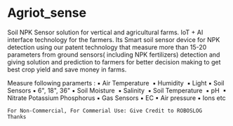 # Agriot_sense
Soil NPK Sensor solution for vertical and agricultural farms.  IoT + AI interface technology for the farmers. Its Smart soil sensor device for NPK detection using our patent technology that measure more than 15-20 parameters from ground sensors( including NPK fertilizers) detection and giving solution and prediction to farmers for better decision making to get best crop yield and save money in farms.
 
Measure following paramerts :
	▪	Air Temperature 
	▪	Humidity 
	▪	Light
	▪	Soil Sensors
	▪	6", 18", 36"
	▪	Soil Moisture 
	▪	Salinity 
	▪	Soil Temperature 
	▪	pH 
	▪	Nitrate Potassium Phosphorus
	▪	Gas Sensors
	▪	EC
	▪	Air pressure
	▪	Ions etc
	
	For Non-Commercial, For Commerial Use: Give Credit to ROBOSLOG
	Thanks
